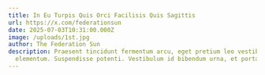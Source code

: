 ```yaml
---
title: In Eu Turpis Quis Orci Facilisis Quis Sagittis
url: https://x.com/federationsun
date: 2025-07-03T10:31:00.000Z
image: /uploads/1st.jpg
author: The Federation Sun
description: Praesent tincidunt fermentum arcu, eget pretium leo vestibulum
  elementum. Suspendisse potenti. Vestibulum id bibendum urna, et porta libero.
---
```

